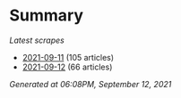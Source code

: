 # Summary
*Latest scrapes*
* [2021-09-11](https://github.com/nuuuwan/news_lk/blob/data/news_lk.2021-09-11.json) (105 articles)
* [2021-09-12](https://github.com/nuuuwan/news_lk/blob/data/news_lk.2021-09-12.json) (66 articles)

*Generated at 06:08PM, September 12, 2021*